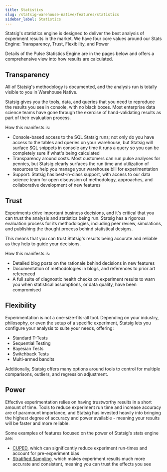 ```yaml
---
title: Statistics
slug: /statsig-warehouse-native/features/statistics
sidebar_label: Statistics
---
```


Statsig's statistics engine is designed to deliver the best analysis of experiment results in the market. We have four core values around our Stats Engine: Transparency, Trust, Flexibility, and Power

Details of the Pulse Statistics Engine are in the pages below and offers a comprehensive view into how results are calculated.

## Transparency

All of Statsig's methodology is documented, and the analysis run is totally visible to you in Warehouse Native.

Statsig gives you the tools, data, and queries that you need to reproduce the results you see in console, with no black boxes. Most enterprise data science teams have gone through the exercise of hand-validating results as part of their evaluation process.

How this manifests is:

- Console-based access to the SQL Statsig runs; not only do you have access to the tables and queries on your warehouse, but Statsig will surface SQL snippets in console any time it runs a query so you can be completely sure if what's being calculated
- Transparency around costs. Most customers can run pulse analyses for pennies, but Statsig clearly surfaces the run time and utilization of resources to help you manage your warehouse bill for experimentation
- Support: Statsig has best-in-class support, with access to our data science team for open discussion of methodology, approaches, and collaborative development of new features

## Trust

Experiments drive important business decisions, and it's critical that you can trust the analysis and statistics being run. Statsig has a rigorous evaluation process for its methodologies, including peer review, simulations, and publishing the thought process behind statistical designs.

This means that you can trust Statsig's results being accurate and reliable as they help to guide your decisions.

How this manifests is:

- Detailed blog posts on the rationale behind decisions in new features
- Documentation of methodologies in blogs, and references to prior art referenced
- A full suite of diagnostic health checks on experiment results to warn you when statistical assumptions, or data quality, have been compromised

## Flexibility

Experimentation is not a one-size-fits-all tool. Depending on your industry, philosophy, or even the setup of a specific experiment, Statsig lets you configure your analysis to suite your needs, offering:

- Standard T-Tests
- Sequential Testing
- Bayesian Tests
- Switchback Tests
- Multi-armed bandits

Additionally, Statsig offers many options around tools to control for multiple comparisons, outliers, and regression adjustment.

## Power

Effective experimentation relies on having trustworthy results in a short amount of time. Tools to reduce experiment run time and increase accuracy are of paramount importance, and Statsig has invested heavily into bringing the highest degree of accuracy and power available - meaning your results will be faster and more reliable.

Some examples of features focused on the power of Statsig's stats engine are:

- [CUPED](https://www.statsig.com/blog/cuped), which can significantly reduce experiment run-times and account for pre-experiment bias
- [Stratified Sampling](/experiments-plus/stratified-sampling), which makes experiment results much more accurate and consistent, meaning you can trust the effects you see
